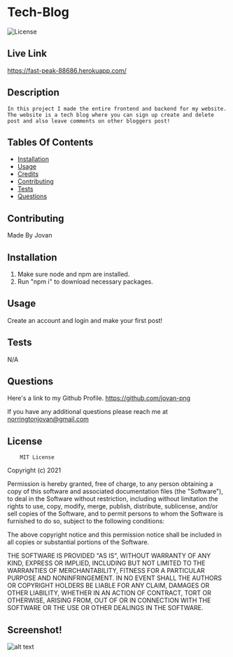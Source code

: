 # Tech-Blog

![License](https://img.shields.io/badge/MIT-blue)

## Live Link

https://fast-peak-88686.herokuapp.com/

## Description

    In this project I made the entire frontend and backend for my website. The website is a tech blog where you can sign up create and delete post and also leave comments on other bloggers post!

## Tables Of Contents

- [Installation](#installation)
- [Usage](#usage)
- [Credits](#credits)
- [Contributing](#Contributing)
- [Tests](#Tests)
- [Questions](#Questions)

## Contributing

Made By Jovan

## Installation

1. Make sure node and npm are installed.
2. Run "npm i" to download necessary packages.

## Usage

Create an account and login and make your first post!

## Tests

N/A

## Questions

Here's a link to my Github Profile.
https://github.com/jovan-png

If you have any additional questions please reach me at
norringtonjovan@gmail.com

## License

        MIT License

Copyright (c) 2021

Permission is hereby granted, free of charge, to any person obtaining a copy
of this software and associated documentation files (the "Software"), to deal
in the Software without restriction, including without limitation the rights
to use, copy, modify, merge, publish, distribute, sublicense, and/or sell
copies of the Software, and to permit persons to whom the Software is
furnished to do so, subject to the following conditions:

The above copyright notice and this permission notice shall be included in all
copies or substantial portions of the Software.

THE SOFTWARE IS PROVIDED "AS IS", WITHOUT WARRANTY OF ANY KIND, EXPRESS OR
IMPLIED, INCLUDING BUT NOT LIMITED TO THE WARRANTIES OF MERCHANTABILITY,
FITNESS FOR A PARTICULAR PURPOSE AND NONINFRINGEMENT. IN NO EVENT SHALL THE
AUTHORS OR COPYRIGHT HOLDERS BE LIABLE FOR ANY CLAIM, DAMAGES OR OTHER
LIABILITY, WHETHER IN AN ACTION OF CONTRACT, TORT OR OTHERWISE, ARISING FROM,
OUT OF OR IN CONNECTION WITH THE SOFTWARE OR THE USE OR OTHER DEALINGS IN THE
SOFTWARE.

## Screenshot!
![alt text](https://user-images.githubusercontent.com/88255194/144777809-48fc8d65-7e33-4279-8f5d-ed3b64e74f26.png)

